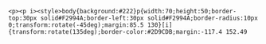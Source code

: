    <p><p i><style>body{background:#222}p{width:70;height:50;border-top:30px solid#F2994A;border-left:30px solid#F2994A;border-radius:10px 0;transform:rotate(-45deg);margin:85.5 130}[i]{transform:rotate(135deg);border-color:#2D9CDB;margin:-117.4 152.49
